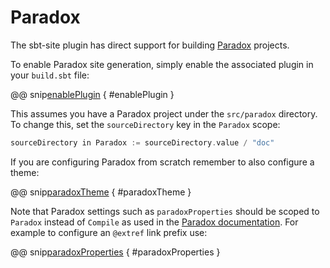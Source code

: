 # Paradox

The sbt-site plugin has direct support for building [Paradox] projects.

To enable Paradox site generation, simply enable the associated plugin in your `build.sbt` file:

@@ snip[enablePlugin](../../../sbt-test/paradox/can-use-paradox/build.sbt) { #enablePlugin }

This assumes you have a Paradox project under the `src/paradox` directory. To change this, set the `sourceDirectory` key in the `Paradox` scope:

```sbt
sourceDirectory in Paradox := sourceDirectory.value / "doc"
```

If you are configuring Paradox from scratch remember to also configure a theme:

@@ snip[paradoxTheme](../../../sbt-test/paradox/can-use-paradox/build.sbt) { #paradoxTheme }

Note that Paradox settings such as `paradoxProperties` should be scoped to `Paradox` instead of `Compile` as used in the [Paradox documentation]. For example to configure an `@extref` link prefix use:

@@ snip[paradoxProperties](../../../sbt-test/paradox/can-use-paradox/build.sbt) { #paradoxProperties }

[Paradox]: https://github.com/lightbend/paradox
[Paradox documentation]: http://developer.lightbend.com/docs/paradox/latest/
